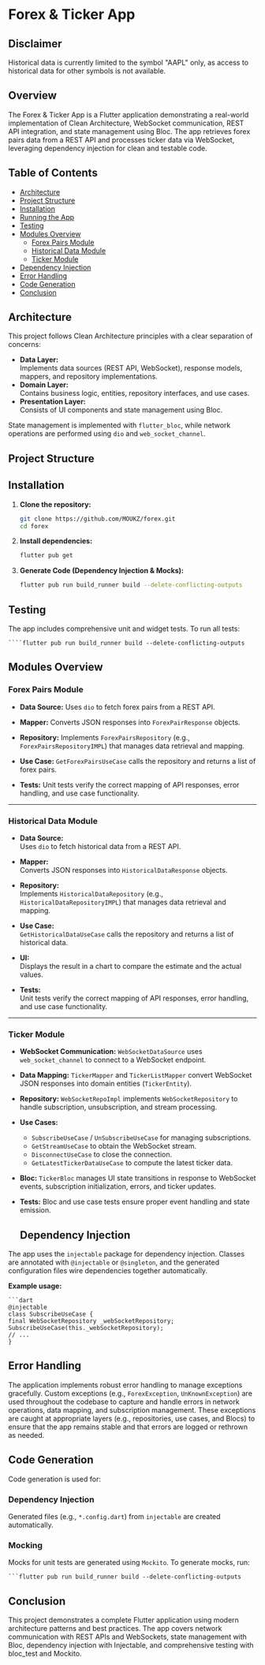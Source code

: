 # Forex & Ticker App

## Disclaimer

Historical data is currently limited to the symbol "AAPL" only, as access to historical data for other symbols is not available.

## Overview

The Forex & Ticker App is a Flutter application demonstrating a real-world implementation of Clean Architecture, WebSocket communication, REST API integration, and state management using Bloc. The app retrieves forex pairs data from a REST API and processes ticker data via WebSocket, leveraging dependency injection for clean and testable code.

## Table of Contents

- [Architecture](#architecture)
- [Project Structure](#project-structure)
- [Installation](#installation)
- [Running the App](#running-the-app)
- [Testing](#testing)
- [Modules Overview](#modules-overview)
  - [Forex Pairs Module](#forex-pairs-module)
  - [Historical Data Module](#historical-data-module)
  - [Ticker Module](#ticker-module)
- [Dependency Injection](#dependency-injection)
- [Error Handling](#error-handling)
- [Code Generation](#code-generation)
- [Conclusion](#conclusion)

## Architecture

This project follows Clean Architecture principles with a clear separation of concerns:

- **Data Layer:**  
  Implements data sources (REST API, WebSocket), response models, mappers, and repository implementations.
- **Domain Layer:**  
  Contains business logic, entities, repository interfaces, and use cases.
- **Presentation Layer:**  
  Consists of UI components and state management using Bloc.

State management is implemented with `flutter_bloc`, while network operations are performed using `dio` and `web_socket_channel`.

## Project Structure

## Installation

1. **Clone the repository:**

   ```bash
   git clone https://github.com/MOUKZ/forex.git
   cd forex

   ```

2. **Install dependencies:**

   ```bash
   flutter pub get
   ```

3. **Generate Code (Dependency Injection & Mocks):**
   ```bash
   flutter pub run build_runner build --delete-conflicting-outputs
   ```

## Testing

The app includes comprehensive unit and widget tests. To run all tests:

    ````flutter pub run build_runner build --delete-conflicting-outputs

## Modules Overview

### Forex Pairs Module

- **Data Source:**
  Uses `dio` to fetch forex pairs from a REST API.

- **Mapper:**
  Converts JSON responses into `ForexPairResponse` objects.

- **Repository:**
  Implements `ForexPairsRepository` (e.g., `ForexPairsRepositoryIMPL`) that manages data retrieval and mapping.

- **Use Case:**
  `GetForexPairsUseCase` calls the repository and returns a list of forex pairs.

- **Tests:**
  Unit tests verify the correct mapping of API responses, error handling, and use case functionality.

---

### Historical Data Module

- **Data Source:**  
  Uses `dio` to fetch historical data from a REST API.

- **Mapper:**  
  Converts JSON responses into `HistoricalDataResponse` objects.

- **Repository:**  
  Implements `HistoricalDataRepository` (e.g., `HistoricalDataRepositoryIMPL`) that manages data retrieval and mapping.

- **Use Case:**  
  `GetHistoricalDataUseCase` calls the repository and returns a list of historical data.

- **UI:**  
  Displays the result in a chart to compare the estimate and the actual values.

- **Tests:**  
  Unit tests verify the correct mapping of API responses, error handling, and use case functionality.

---

### Ticker Module

- **WebSocket Communication:**
  `WebSocketDataSource` uses `web_socket_channel` to connect to a WebSocket endpoint.

- **Data Mapping:**
  `TickerMapper` and `TickerListMapper` convert WebSocket JSON responses into domain entities (`TickerEntity`).

- **Repository:**
  `WebSocketRepoImpl` implements `WebSocketRepository` to handle subscription, unsubscription, and stream processing.

- **Use Cases:**

  - `SubscribeUseCase` / `UnSubscribeUseCase` for managing subscriptions.
  - `GetStreamUseCase` to obtain the WebSocket stream.
  - `DisconnectUseCase` to close the connection.
  - `GetLatestTickerDataUseCase` to compute the latest ticker data.

- **Bloc:**
  `TickerBloc` manages UI state transitions in response to WebSocket events, subscription initialization, errors, and ticker updates.

- **Tests:**
  Bloc and use case tests ensure proper event handling and state emission.

  ## Dependency Injection

The app uses the `injectable` package for dependency injection. Classes are annotated with `@injectable` or `@singleton`, and the generated configuration files wire dependencies together automatically.

**Example usage:**

    ```dart
    @injectable
    class SubscribeUseCase {
    final WebSocketRepository _webSocketRepository;
    SubscribeUseCase(this._webSocketRepository);
    // ...
    }

## Error Handling

The application implements robust error handling to manage exceptions gracefully. Custom exceptions (e.g., `ForexException`, `UnKnownException`) are used throughout the codebase to capture and handle errors in network operations, data mapping, and subscription management. These exceptions are caught at appropriate layers (e.g., repositories, use cases, and Blocs) to ensure that the app remains stable and that errors are logged or rethrown as needed.

## Code Generation

Code generation is used for:

### Dependency Injection

Generated files (e.g., `*.config.dart`) from `injectable` are created automatically.

### Mocking

Mocks for unit tests are generated using `Mockito`. To generate mocks, run:

    ```flutter pub run build_runner build --delete-conflicting-outputs

## Conclusion

This project demonstrates a complete Flutter application using modern architecture patterns and best practices. The app covers network communication with REST APIs and WebSockets, state management with Bloc, dependency injection with Injectable, and comprehensive testing with bloc_test and Mockito.

````
